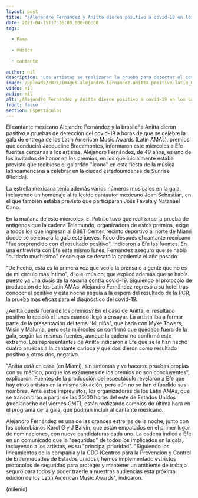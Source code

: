```yaml
---
layout: post
title: "¿Alejandro Fernández y Anitta dieron positivo a covid-19 en los Latin AMAs?"
date: 2021-04-15T17:36:00.000-06:00
tags:
  
  - Fama
  
  - musica
  
  - cantante
  
author: nil
description: "Los artistas se realizaron la prueba para detectar el covid-19 durante los ensayos previos a la entrega de premios, en los que participarían este jueves. "
image: /uploads/2021/images-alejandro-fernandez-anitta-positivo-latin_0_0_1200_747.jpg
video: nil
audio: nil
alt: ¿Alejandro Fernández y Anitta dieron positivo a covid-19 en los Latin AMAs?
front: false
section: Espectáculos
---
```


El cantante mexicano Alejandro Fernández y la brasileña Anitta dieron positivo a pruebas de detección del covid-19 a horas de que se celebre la gala de entrega de los Latin American Music Awards (Latin AMAs), premios que conducirá Jacqueline Bracamontes, informaron este miércoles a Efe fuentes cercanas a los artistas. Alejandro Fernández, de 49 años, es uno de los invitados de honor en los premios, en los que inicialmente estaba previsto que recibiese el galardón "Ícono" en esta fiesta de la música latinoamericana a celebrar en la ciudad estadounidense de Sunrise (Florida). 

La estrella mexicana tenía además varios números musicales en la gala, incluyendo un homenaje al fallecido cantautor mexicano Joan Sebastian, en el que también estaba previsto que participaran Joss Favela y Natanael Cano.   

En la mañana de este miércoles, El Potrillo tuvo que realizarse la prueba de antígenos que la cadena Telemundo, organizadora de estos premios, exige a todos los que ingresan al BB&T Center, recinto deportivo al norte de Miami donde se celebrará la gala este jueves. Poco después el cantante mexicano "fue sorprendido con el resultado positivo", indicaron a Efe las fuentes.   En una entrevista con Efe este mismo lunes, Fernández aseguró que se había "cuidado muchísimo" desde que se desató la pandemia el año pasado. 

"De hecho, esta es la primera vez que veo a la prensa o a gente que no es de mi círculo más íntimo", dijo el músico, que explicó además que se había puesto ya una dosis de la vacuna contra covid-19. Siguiendo el protocolo de producción de los Latin AMAs, Alejandro Fernández regresó a su hotel tras conocer el positivo y esta noche seguía a la espera del resultado de la PCR, la prueba más eficaz para el diagnóstico del covid-19.  

¿Anitta queda fuera de los premios? En el caso de Anitta, el resultado positivo lo recibió el lunes cuando llegó a ensayar. La artista iba a formar parte de la presentación del tema "Mi niña", que haría con Myke Towers, Wisin y Maluma, pero este miércoles se confirmó que quedaba fuera de la gala, según las mismas fuentes, aunque la cadena no confirmó este extremo. Los representantes de Anitta indicaron a Efe que se le han hecho cuatro pruebas a la cantante carioca y que dos dieron como resultado positivo y otros dos, negativo.  

"Anitta está en casa (en Miami), sin síntomas y va hacerse pruebas propias con su médico, porque los exámenes de los premios no son concluyentes", explicaron. Fuentes de la producción del espectáculo revelaron a Efe que hay otros artistas en la misma situación, pero aún no se han difundido sus nombres. Ante estos imprevistos, los organizadores de los Latin AMAs, que se transmitirán a partir de las 20:00 horas del este de Estados Unidos (medianoche del viernes GMT), están realizando cambios de última hora en el programa de la gala, que podrían incluir al cantante mexicano.  

Alejandro Fernández es una de las grandes estrellas de la noche, junto con los colombianos Karol G y J Balvin, que están empatados en el primer lugar de nominaciones, con nueve candidaturas cada uno. La cadena indicó a Efe en un comunicado que la "seguridad" de todos los implicados en la gala, incluyendo a los artistas, es su "principal prioridad". "Siguiendo los lineamientos de la compañía y la CDC (Centros para la Prevención y Control de Enfermedades de Estados Unidos), hemos implementado estrictos protocolos de seguridad para proteger y mantener un ambiente de trabajo seguro para todos y poder traerle a nuestras audiencias esta próxima edición de los Latin American Music Awards", indicaron.  

(milenio)